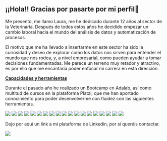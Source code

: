 ## ¡¡Hola!! Gracias por pasarte por mi perfil👋

Me presento, me llamo Laura, me he dedicado durante 12 años al sector de la Veterinaria. Después de todos estos años he decidido empezar un cambio laboral hacia el mundo del análisis de datos y automatización de procesos. 

El motivo que me ha llevado a insertarme en este sector ha sido la curiosidad y deseo de explorar como los datos nos sirven para entender el mundo que nos rodea, y, a nivel empresarial, como pueden ayudar a tomar decisiones fundamentadas. Me parece un terreno muy retador y atractivo, es por ello que me encantaría poder enfocar mi carrera en esta dirección. 

<u>**Capacidades y herramientas**</u>

Durante el pasado año he realizado un Bootcamp en Adalab, así como multitud de cursos en la plataforma Platzi, que me han aportado conocimiento para poder desenvolverme con fluidez con las siguientes herramientas. 

<img src="https://img.shields.io/badge/Jupyter-F37626.svg?&style=for-the-badge&logo=Jupyter&logoColor=white"/>

<img src="https://img.shields.io/badge/Python-FFD43B?style=for-the-badge&logo=python&logoColor=blue"/>

<img src="https://img.shields.io/badge/Tableau-E97627?style=for-the-badge&logo=Tableau&logoColor=white"/>

<img src="https://img.shields.io/badge/ChatGPT-74aa9c?style=for-the-badge&logo=openai&logoColor=white"/>

<img src="https://img.shields.io/badge/Deepnote-3793EF?style=for-the-badge&logo=Deepnote&logoColor=white"/>

<img src="https://img.shields.io/badge/Kaggle-20BEFF?style=for-the-badge&logo=Kaggle&logoColor=white"/>

<img src="https://img.shields.io/badge/MySQL-005C84?style=for-the-badge&logo=mysql&logoColor=white"/>

<img src="https://img.shields.io/badge/Canva-%2300C4CC.svg?&style=for-the-badge&logo=Canva&logoColor=white"/>

<img src="https://img.shields.io/badge/conda-342B029.svg?&style=for-the-badge&logo=anaconda&logoColor=white"/>

<img src="https://img.shields.io/badge/Selenium-43B02A?style=for-the-badge&logo=Selenium&logoColor=white"/>

<img src="https://img.shields.io/badge/Slack-4A154B?style=for-the-badge&logo=slack&logoColor=white"/>

<img src="https://img.shields.io/badge/Zoom-2D8CFF?style=for-the-badge&logo=zoom&logoColor=white"/>

<img src="https://img.shields.io/badge/Colab-F9AB00?style=for-the-badge&logo=googlecolab&color=525252"/>

<img src="https://img.shields.io/badge/replit-667881?style=for-the-badge&logo=replit&logoColor=white"/>

<img src="https://img.shields.io/badge/VSCode-0078D4?style=for-the-badge&logo=visual%20studio%20code&logoColor=white"/>

<img src="https://img.shields.io/badge/Pandas-2C2D72?style=for-the-badge&logo=pandas&logoColor=white"/>

<img src="https://img.shields.io/badge/Numpy-777BB4?style=for-the-badge&logo=numpy&logoColor=white"/>

<img src="https://img.shields.io/badge/powershell-5391FE?style=for-the-badge&logo=powershell&logoColor=white"/>

<img src="https://img.shields.io/badge/GIT-E44C30?style=for-the-badge&logo=git&logoColor=white"/>


Dejo por aquí un link a mi plataforma de Linkedin, por si queréis contactar. 

<div class="badge-base LI-profile-badge" data-locale="es_ES" data-size="large" data-theme="light" data-type="HORIZONTAL" data-vanity="laura-romero-jimenez-78aab82b7" data-version="v1"><a class="badge-base__link LI-simple-link" href="https://es.linkedin.com/in/laura-romero-jimenez-78aab82b7?trk=profile-badge"><img src="https://img.shields.io/badge/LinkedIn-0077B5?style=for-the-badge&logo=linkedin&logoColor=white"/></a></div>